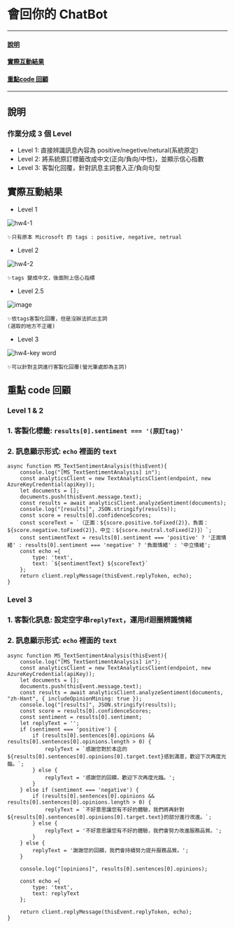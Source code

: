 # 會回你的 ChatBot
***
 #### [說明](https://github.com/41071119H-Irene/LAT/tree/main/Homework%204#%E8%AA%AA%E6%98%8E-1)
 #### [實際互動結果](https://github.com/41071119H-Irene/LAT/tree/main/Homework%204#%E5%AF%A6%E9%9A%9B%E4%BA%92%E5%8B%95%E7%B5%90%E6%9E%9C-1)
 #### [重點code 回顧](https://github.com/41071119H-Irene/LAT/tree/main/Homework%204#%E9%87%8D%E9%BB%9E-code-%E5%9B%9E%E9%A1%A7)
***
## 說明
### 作業分成 3 個 Level
- Level 1: 直接辨識訊息內容為 positive/negetive/netural(系統原定)
- Level 2: 將系統原訂標籤改成中文(正向/負向/中性)，並顯示信心指數
- Level 3: 客製化回覆，針對訊息主詞套入正/負向句型

## 實際互動結果 
- Level 1

![hw4-1](https://user-images.githubusercontent.com/112916890/236119408-202bee25-cea9-4d4f-8e0f-1ff066cc79ad.png)
```
✨只有原本 Microsoft 的 tags : positive, negative, netrual
```
- Level 2 

![hw4-2](https://user-images.githubusercontent.com/112916890/236119692-d6246a19-98bf-4b50-9553-32bbb71c5b39.png)

```
✨tags 變成中文，後面附上信心指標
```
 - Level 2.5
 
![image](https://user-images.githubusercontent.com/112916890/236120027-d2dc201b-b280-4012-a6c4-a87518f55cbd.png)

```
✨依tags客製化回覆，但是沒辦法抓出主詞
(選取的地方不正確)
```

- Level 3

![hw4-key word](https://user-images.githubusercontent.com/112916890/236120196-bab20d52-f838-4369-af33-b08100f576f9.png)

```
✨可以針對主詞進行客製化回覆(螢光筆處即為主詞)
```
## 重點 code 回顧
### Level 1 & 2
###   1. 客製化標籤: ``` results[0].sentiment === '(原訂tag)' ```
###   2. 訊息顯示形式: ```echo``` 裡面的 ```text``` 
```
async function MS_TextSentimentAnalysis(thisEvent){
    console.log("[MS_TextSentimentAnalysis] in");
    const analyticsClient = new TextAnalyticsClient(endpoint, new AzureKeyCredential(apiKey));
    let documents = [];
    documents.push(thisEvent.message.text);
    const results = await analyticsClient.analyzeSentiment(documents);
    console.log("[results]", JSON.stringify(results));
    const score = results[0].confidenceScores;
    const scoreText = `（正面：${score.positive.toFixed(2)}、負面：${score.negative.toFixed(2)}、中立：${score.neutral.toFixed(2)}）`;
    const sentimentText = results[0].sentiment === 'positive' ? '正面情緒' : results[0].sentiment === 'negative' ? '負面情緒' : '中立情緒';
    const echo ={
        type: 'text',
        text: `${sentimentText} ${scoreText}`
    };
    return client.replyMessage(thisEvent.replyToken, echo);   
}
```

### Level 3
###   1. 客製化訊息: 設定空字串```replyText```，運用if迴圈辨識情緒
###   2. 訊息顯示形式: ```echo``` 裡面的 ```text``` 

```
async function MS_TextSentimentAnalysis(thisEvent){
    console.log("[MS_TextSentimentAnalysis] in");
    const analyticsClient = new TextAnalyticsClient(endpoint, new AzureKeyCredential(apiKey));
    let documents = [];
    documents.push(thisEvent.message.text);
    const results = await analyticsClient.analyzeSentiment(documents, "zh-Hant", { includeOpinionMining: true });
    console.log("[results]", JSON.stringify(results));
    const score = results[0].confidenceScores;
    const sentiment = results[0].sentiment;
    let replyText = '';
    if (sentiment === 'positive') {
        if (results[0].sentences[0].opinions && results[0].sentences[0].opinions.length > 0) {
            replyText = `感謝您對於本店的${results[0].sentences[0].opinions[0].target.text}感到滿意，歡迎下次再度光臨。`;
        } else {
            replyText = '感謝您的回饋，歡迎下次再度光臨。';
        }
    } else if (sentiment === 'negative') {
        if (results[0].sentences[0].opinions && results[0].sentences[0].opinions.length > 0) {
            replyText = `不好意思讓您有不好的體驗，我們將再針對${results[0].sentences[0].opinions[0].target.text}的部分進行改進。`;
        } else {
            replyText = '不好意思讓您有不好的體驗，我們會努力改進服務品質。';
        }
    } else {
        replyText = '謝謝您的回饋，我們會持續努力提升服務品質。';
    }
    
    console.log("[opinions]", results[0].sentences[0].opinions);

    const echo ={
        type: 'text',
        text: replyText
    };
    
    return client.replyMessage(thisEvent.replyToken, echo);   
}
```








